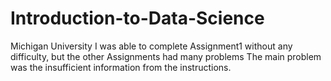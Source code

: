 # Introduction-to-Data-Science
Michigan University
I was able to complete Assignment1 without any difficulty, but the other Assignments had many problems
The main problem was the insufficient information from the instructions.
